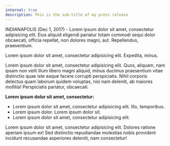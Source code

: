 ```yaml
---
internal: true
description: This is the sub-title of my press release
---
```


INDIANAPOLIS (Dec 1, 2017) - Lorem ipsum dolor sit amet, consectetur adipisicing elit. Eius aliquid eligendi pariatur totam commodi sequi dolor obcaecati, officia repellat, non dolores magni, aut. Repellendus, praesentium.

Lorem ipsum dolor sit amet, consectetur adipisicing elit. Expedita, minus.

Lorem ipsum dolor sit amet, consectetur adipisicing elit. Quos, aliquam, nam ipsam non velit illum libero magni aliquid, minus ducimus praesentium vitae distinctio quae iste eaque facere corrupti perspiciatis. Nihil corporis delectus quam laborum quidem voluptas, nisi nam deleniti, ab maiores mollitia! Perspiciatis pariatur, obcaecati.

**Lorem ipsum dolor sit amet, consectetur:**

- Lorem ipsum dolor sit amet, consectetur adipisicing elit. Illo, temporibus.
- Lorem ipsum dolor. Lorem ipsum dolor sit.
- Lorem ipsum dolor sit amet, consectetur adipisicing elit.

Lorem ipsum dolor sit amet, consectetur adipisicing elit. Dolores ratione aperiam ipsum ex! Sed distinctio repudiandae molestias nobis provident incidunt recusandae asperiores deleniti, nam consectetur!